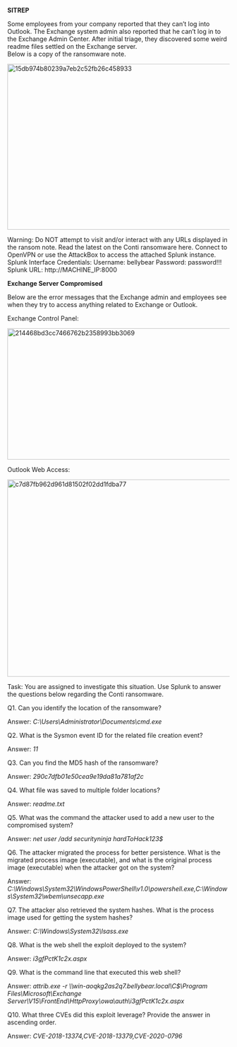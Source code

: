 **SITREP**

Some employees from your company reported that they can’t log into Outlook. The Exchange system admin also reported that he can’t log in to the Exchange Admin Center. After initial triage, they discovered some weird readme files settled on the Exchange server.  
Below is a copy of the ransomware note.

<img width="1128" height="375" alt="15db974b80239a7eb2c52fb26c458933" src="https://github.com/user-attachments/assets/912b2047-5b80-43e0-bc99-2b0cde56028f" />

Warning: Do NOT attempt to visit and/or interact with any URLs displayed in the ransom note. 
Read the latest on the Conti ransomware here. 
Connect to OpenVPN or use the AttackBox to access the attached Splunk instance. 
Splunk Interface Credentials:
Username: bellybear
Password: password!!!
Splunk URL: http://MACHINE_IP:8000

**Exchange Server Compromised**

Below are the error messages that the Exchange admin and employees see when they try to access anything related to Exchange or Outlook.

Exchange Control Panel:

<img width="1896" height="297" alt="214468bd3cc7466762b2358993bb3069" src="https://github.com/user-attachments/assets/66bed27d-cf73-47bd-919e-b44879c02f62" />


Outlook Web Access:

<img width="1853" height="446" alt="c7d87fb962d961d81502f02dd1fdba77" src="https://github.com/user-attachments/assets/c0c619cb-128c-4936-ac88-675c9f47536b" />


Task: You are assigned to investigate this situation. Use Splunk to answer the questions below regarding the Conti ransomware. 

Q1. Can you identify the location of the ransomware?

Answer: _C:\Users\Administrator\Documents\cmd.exe_


Q2. What is the Sysmon event ID for the related file creation event?

Answer: _11_



Q3. Can you find the MD5 hash of the ransomware?

Answer: _290c7dfb01e50cea9e19da81a781af2c_



Q4. What file was saved to multiple folder locations?

Answer: _readme.txt_



Q5. What was the command the attacker used to add a new user to the compromised system?

Answer: _net user /add securityninja hardToHack123$_



Q6. The attacker migrated the process for better persistence. What is the migrated process image (executable), and what is the original process image (executable) when the attacker got on the system?

Answer: _C:\Windows\System32\WindowsPowerShell\v1.0\powershell.exe,C:\Windows\System32\wbem\unsecapp.exe_



Q7. The attacker also retrieved the system hashes. What is the process image used for getting the system hashes?

Answer: _C:\Windows\System32\lsass.exe_



Q8. What is the web shell the exploit deployed to the system?

Answer: _i3gfPctK1c2x.aspx_



Q9. What is the command line that executed this web shell?

Answer: _attrib.exe  -r \\\\win-aoqkg2as2q7.bellybear.local\C$\Program Files\Microsoft\Exchange Server\V15\FrontEnd\HttpProxy\owa\auth\i3gfPctK1c2x.aspx_



Q10. What three CVEs did this exploit leverage? Provide the answer in ascending order.

Answer: _CVE-2018-13374,CVE-2018-13379,CVE-2020-0796_






